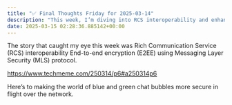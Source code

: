 ```yaml
---
title: "✅ Final Thoughts Friday for 2025-03-14"
description: "This week, I’m diving into RCS interoperability and enhancing chat security with E2EE!"
date: 2025-03-15 02:28:36.885142+00:00
---
```


<!-- buttondown-editor-mode: fancy --><p>The story that caught my eye this week was Rich Communication Service (RCS) interoperability End-to-end encryption (E2EE) using Messaging Layer Security (MLS) protocol.</p><p><a target="_blank" rel="noopener noreferrer nofollow" href="https://www.techmeme.com/250314/p6#a250314p6">https://www.techmeme.com/250314/p6#a250314p6</a></p><p>Here’s to making the world of blue and green chat bubbles more secure in flight over the network.</p>